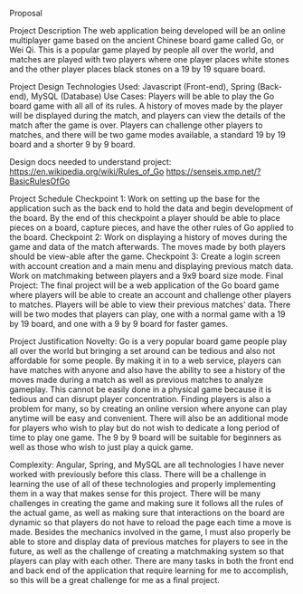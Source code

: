 Proposal

Project Description
The web application being developed will be an online multiplayer game based on the ancient Chinese board game called Go, or Wei Qi. This is a popular game played by people all over the world, and matches are played with two players where one player places white stones and the other player places black stones on a 19 by 19 square board.

Project Design
Technologies Used: Javascript (Front-end), Spring (Back-end), MySQL (Database)
Use Cases: Players will be able to play the Go board game with all all of its rules. A history of moves made by the player will be displayed during the match, and players can view the details of the match after the game is over. Players can challenge other players to matches, and there will be two game modes available, a standard 19 by 19 board and a shorter 9 by 9 board.

Design docs needed to understand project:
https://en.wikipedia.org/wiki/Rules_of_Go
https://senseis.xmp.net/?BasicRulesOfGo

Project Schedule
Checkpoint 1: Work on setting up the base for the application such as the back end to hold the data and begin development of the board. By the end of this checkpoint a player should be able to place pieces on a board, capture pieces, and have the other rules of Go applied to the board.
Checkpoint 2: Work on displaying a history of moves during the game and data of the match afterwards. The moves made by both players should be view-able after the game.
Checkpoint 3: Create a login screen with account creation and a main menu and displaying previous match data. Work on matchmaking between players and a 9x9 board size mode.
Final Project: The final project will be a web application of the Go board game where players will be able to create an account and challenge other players to matches. Players will be able to view their previous matches’ data. There will be two modes that players can play, one with a normal game with a 19 by 19 board, and one with a 9 by 9 board for faster games.

Project Justification
Novelty: Go is a very popular board game people play all over the world but bringing a set around can be tedious and also not affordable for some people. By making it in to a web service, players can have matches with anyone and also have the ability to see a history of the moves made during a match as well as previous matches to analyze gameplay. This cannot be easily done in a physical game because it is tedious and can disrupt player concentration. Finding players is also a problem for many, so by creating an online version where anyone can play anytime will be easy and convenient. There will also be an additional mode for players who wish to play but do not wish to dedicate a long period of time to play one game. The 9 by 9 board will be suitable for beginners as well as those who wish to just play a quick game.

Complexity: Angular, Spring, and MySQL are all technologies I have never worked with previously before this class. There will be a challenge in learning the use of all of these technologies and properly implementing them in a way that makes sense for this project. There will be many challenges in creating the game and making sure it follows all the rules of the actual game, as well as making sure that interactions on the board are dynamic so that players do not have to reload the page each time a move is made. Besides the mechanics involved in the game, I must also properly be able to store and display data of previous matches for players to see in the future, as well as the challenge of creating a matchmaking system so that players can play with each other. There are many tasks in both the front end and back end of the application that require learning for me to accomplish, so this will be a great challenge for me as a final project.
